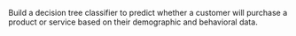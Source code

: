 Build a decision tree classifier to predict whether a customer will purchase a product or service based on their demographic and behavioral data.
